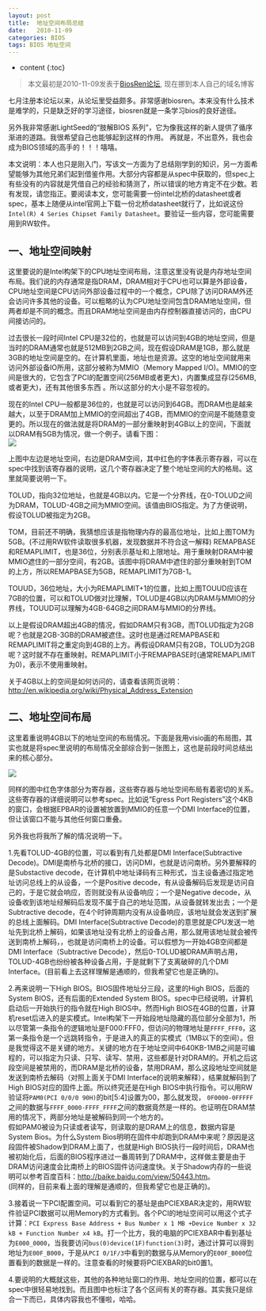 ```yaml
---
layout: post
title:  地址空间布局总结
date:   2010-11-09
categories: BIOS
tags: BIOS 地址空间
---
```


* content
{:toc}

>本文最初是2010-11-09发表于[BiosRen论坛](http://www.biosren.com/thread-3200-1-1.html), 现在挪到本人自己的域名博客   

七月注册本论坛以来，从论坛里受益颇多。非常感谢biosren。本来没有什么技术是难学的，只是缺乏好的学习途径，biosren就是一条学习bios的良好途径。  

另外我非常感谢LightSeed的“肢解BIOS 系列”，它为像我这样的新人提供了循序渐进的道路。我很希望自己也能够起到这样的作用。
再就是，不出意外，我也会成为BIOS领域的高手的！！！嘻嘻。  

本文说明：本人也只是刚入门，写该文一方面为了总结刚学到的知识，另一方面希望能够为其他兄弟们起到借鉴作用。大部分内容都是从spec中获取的，但spec上有些没有的内容就是凭借自己的经验和猜测了，所以错误的地方肯定不在少数。若有发现，请您指正。要阅读本文，您可能需要一份intel北桥的datasheet或者spec，基本上随便从intel官网上下载一份北桥datasheet就行了，比如说这份`Intel(R) 4 Series Chipset Family Datasheet`。要验证一些内容，您可能需要用到RW软件。

<!--more-->

## 一、地址空间映射
  
这里要说的是Intel构架下的CPU地址空间布局，注意这里没有说是内存地址空间布局。我们说的内存通常是指DRAM，DRAM相对于CPU也可以算是外部设备，CPU地址空间是CPU访问外部设备过程中的一个概念，CPU除了访问DRAM外还会访问许多其他的设备。可以粗略的认为CPU地址空间包含DRAM地址空间，但两者却是不同的概念。而且DRAM地址空间是由内存控制器直接访问的，由CPU间接访问的。  

过去很长一段时间Intel CPU是32位的，也就是可以访问到4GB的地址空间，但是当时的DRAM通常也就是512MB到2GB之间，现在假设DRAM是1GB，那么就是3GB的地址空间是空的。在计算机里面，地址也是资源。这空的地址空间就用来访问外部设备IO所用，这部分被称为MMIO（Memory Mapped I/O)。MMIO的空间是很大的，它包含了PCI的配置空间(256MB或者更大)，内置集成显存(256MB,或者更大)，还有其他很多东西 。所以这部分的大小是不容忽视的。  

现在的Intel CPU一般都是36位的，也就是可以访问到64GB。而DRAM也是越来越大，以至于DRAM加上MMIO的空间超出了4GB，而MMIO的空间是不能随意变更的。所以现在的做法就是将DRAM的一部分重映射到4GB以上的空间，下面就以DRAM有5GB为情况，做一个例子。请看下图：  
![](https://github.com/HarmonyHu/harmonyhu.github.io/raw/master/_posts/images/address_space1.jpg)

上图中左边是地址空间，右边是DRAM空间，其中红色的字体表示寄存器，可以在spec中找到该寄存器的说明，这几个寄存器决定了整个地址空间的大的格局。这里就简要说明一下。  

TOLUD，指向32位地址，也就是4GB以内。它是一个分界线，在0-TOLUD之间为DRAM，TOLUD-4GB之间为MMIO空间。该值由BIOS指定。为了方便说明，假设TOLUD被指定为2GB。  

TOM，目前还不明确，我猜想应该是指物理内存的最高位地址，比如上图TOM为5GB。(不过用RW软件读取很多机器，发现数据并不符合这一解释)
REMAPBASE和REMAPLIMIT，也是36位，分别表示基址和上限地址。用于重映射DRAM中被MMIO遮住的一部分空间，有2GB。该图中将DRAM中遮住的部分重映射到TOM的上方，所以REMAPBASE为5GB，REMAPLIMIT为7GB-1。  

TOUUD，36位地址，大小为REMAPLIMIT+1的位置，比如上图TOUUD应该在7GB的位置，可以和TOLUD做对比理解，TOLUD是4GB以内DRAM与MMIO的分界线，TOUUD可以理解为4GB-64GB之间DRAM与MMIO的分界线。  

以上是假设DRAM超出4GB的情况，假如DRAM只有3GB，而TOLUD指定为2GB呢？也就是2GB-3GB的DRAM被遮住。这时也是通过REMAPBASE和REMAPLIMIT将之重定向到4GB的上方。再假设DRAM只有2GB，TOLUD为2GB呢？这时就不存在重映射。REMAPLIMIT小于REMAPBASE时(通常REMAPLIMIT为0)，表示不使用重映射。  

关于4GB以上的空间是如何访问的，请查看该网页说明：
<http://en.wikipedia.org/wiki/Physical_Address_Extension>


## 二、地址空间布局

这里着重说明4GB以下的地址空间的布局情况。下面是我用visio画的布局图，其实也就是将spec里说明的布局情况全部综合到一张图上，这也是前段时间总结出来的核心部分。  

![](https://github.com/HarmonyHu/harmonyhu.github.io/raw/master/_posts/images/address_space2.jpg)

同样的图中红色字体部分为寄存器，这些寄存器与地址空间布局有着密切的关系。这些寄存器的详细说明可以参考spec。比如说“Egress Port Registers”这个4KB的窗口，会根据EPBAR的设置被放置到MMIO的任意一个DMI Interface的位置，但让该窗口不能与其他任何窗口重叠。  

另外我也将我所了解的情况说明一下。  

1.先看TOLUD-4GB的位置，可以看到有几处都是DMI Interface(Subtractive Decode)。DMI是南桥与北桥的接口，访问DMI，也就是访问南桥。另外要解释的是Substactive decode，在计算机中地址译码有三种形式，当主设备通过指定地址访问总线上的从设备，一个是Positive decode，有从设备解码后发现是访问自己的，于是它就会响应，否则就没有从设备响应；一个是Negative decode，从设备收到该地址经解码后发现不属于自己的地址范围，从设备就转发出去；一个是Subtractive decode，在4个时钟周期内没有从设备响应，该地址就会发送到扩展的总线上面解码。DMI Interface(Subtractive Decode)的意思就是CPU发送一地址先到北桥上解码，如果该地址没有北桥上的设备占用，那么就用该地址就会被传送到南桥上解码，，也就是访问南桥上的设备。可以假想为一开始4GB空间都是DMI Interface（Subtractive Decode），然后0-TOLUD被DRAM声明占用，TOLUD-4GB也纷纷被各种设备占用，于是就剩下了支离破碎的几个DMI Interface。(目前看上去这样理解是通顺的，但我希望它也是正确的)。  
  
2.再来说明一下High BIOS。BIOS固件地址分三段，这里的High BIOS，后面的System BIOS，还有后面的Extended System BIOS。spec中已经说明，计算机启动后一开始执行的指令就在High BIOS中。然而High BIOS在4GB的位置，计算机reset后进入的是实模式。Intel构架下一开始段地址隐藏的高位部分全部为1，所以尽管第一条指令的逻辑地址是F000:FFF0，但访问的物理地址是`FFFF_FFF0`，这第一条指令是一个远跳转指令，于是进入的真正的实模式（1MB以下的空间）。但是我觉得这不是关键的地方。关键的地方在于地址空间中640KB-1MB之间是可编程的，可以指定为只读、只写、读写、禁用，这些都是针对DRAM的。开机之后这段空间是被禁用的，而DRAM是北桥的设备，禁用DRAM，那么这段地址空间就是发送到南桥去解码（对照上面关于DMI Interface的说明来解释），结果就解码到了High BIOS对应的固件上面。所以终究还是在High BIOS中执行指令。可以用RW验证将`PAM0(PCI 0/0/0 90H)`的bit[5:4]设置为00，那么就发现， `0F0000-0FFFFF`之间的数据与`FFFF_0000-FFFF_FFFF`之间的数据竟然是一样的。也证明在DRAM禁用的情况下，两部分地址是被解码到同一个地方的。  
假如PAM0被设为只读或者读写，则读取的是DRAM上的信息，数据内容是System Bios。为什么System Bios明明在固件中却跑到DRAM中来呢？原因是这段固件被Shadow到DRAM上面了，也就是High BIOS执行一段时间后，DRAM也被初始化后，后面的BIOS程序进过一番周转到了DRAM中，这样做主要是由于DRAM访问速度会比南桥上的BIOS固件访问速度快。关于Shadow内存的一些说明可以参考百度百科：<http://baike.baidu.com/view/50443.htm>。  
(同样的，目前来看上面的理解是通顺的，但我希望它也是正确的)。  
   
3.接着说一下PCI配置空间。可以看到它的基址是由PCIEXBAR决定的，用RW软件验证PCI数据可以用Memory的方式看到。各个PCI的地址空间可以用这个式子计算：`PCI Express Base Address + Bus Number x 1 MB +Device Number x 32 kB + Function Number x4 kB`。打一个比方，我的电脑的PCIEXBAR中看到基址为`E000_0000`，当我要访问`bus(0)device(1F)function(3)`时，通过计算可以得到地址为`E00F_B000`，于是从`PCI 0/1F/3`中看到的数据与从Memory的`E00F_B000`位置看到的数据是一样的。注意查看的时候要将PCIEXBAR的bit0置1。  
  
4.要说明的大概就这些，其他的各种地址窗口的作用、地址空间的位置，都可以在spec中很轻易地找到。而且图中也标注了各个区间有关的寄存器。其实我只是综合一下而已，具体内容我也不懂啦，哈哈。  